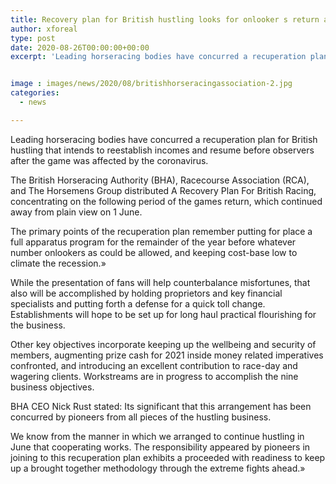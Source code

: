 ```yaml
---
title: Recovery plan for British hustling looks for onlooker s return and income boost
author: xforeal 
type: post
date: 2020-08-26T00:00:00+00:00
excerpt: 'Leading horseracing bodies have concurred a recuperation plan for British hustling that means to reestablish incomes and resume before onlookers after the game was affected by the coronavirus '


image : images/news/2020/08/britishhorseracingassociation-2.jpg
categories:
  - news

---
```

Leading horseracing bodies have concurred a recuperation plan for British hustling that intends to reestablish incomes and resume before observers after the game was affected by the coronavirus. 

The British Horseracing Authority (BHA), Racecourse Association (RCA), and The Horsemens Group distributed A Recovery Plan For British Racing, concentrating on the following period of the games return, which continued away from plain view on 1 June. 

The primary points of the recuperation plan remember putting for place a full apparatus program for the remainder of the year before whatever number onlookers as could be allowed, and keeping cost-base low to climate the recession.&#187; 

While the presentation of fans will help counterbalance misfortunes, that also will be accomplished by holding proprietors and key financial specialists and putting forth a defense for a quick toll change. Establishments will hope to be set up for long haul practical flourishing for the business. 

Other key objectives incorporate keeping up the wellbeing and security of members, augmenting prize cash for 2021 inside money related imperatives confronted, and introducing an excellent contribution to race-day and wagering clients. Workstreams are in progress to accomplish the nine business objectives. 

BHA CEO Nick Rust stated: Its significant that this arrangement has been concurred by pioneers from all pieces of the hustling business. 

We know from the manner in which we arranged to continue hustling in June that cooperating works. The responsibility appeared by pioneers in joining to this recuperation plan exhibits a proceeded with readiness to keep up a brought together methodology through the extreme fights ahead.&#187;